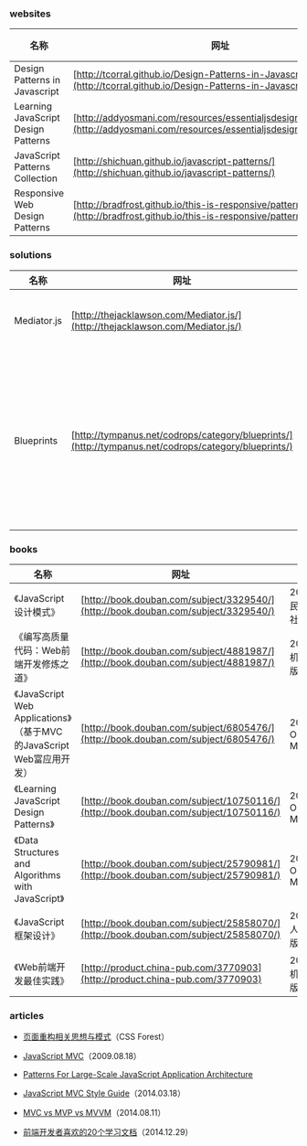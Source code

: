 ### websites

 名称 | 网址 | 说明
------ | ------ | ------
Design Patterns in Javascript| [http://tcorral.github.io/Design-Patterns-in-Javascript/](http://tcorral.github.io/Design-Patterns-in-Javascript/) | -
Learning JavaScript Design Patterns| [http://addyosmani.com/resources/essentialjsdesignpatterns/book/](http://addyosmani.com/resources/essentialjsdesignpatterns/book/) | -
JavaScript Patterns Collection| [http://shichuan.github.io/javascript-patterns/](http://shichuan.github.io/javascript-patterns/) | -
Responsive Web Design Patterns| [http://bradfrost.github.io/this-is-responsive/patterns.html](http://bradfrost.github.io/this-is-responsive/patterns.html) | -

### solutions

 名称 | 网址 | 说明
------ | ------ | ------
Mediator.js | [http://thejacklawson.com/Mediator.js/](http://thejacklawson.com/Mediator.js/) | A light utility class to help implement the Mediator pattern）
Blueprints | [http://tympanus.net/codrops/category/blueprints/](http://tympanus.net/codrops/category/blueprints/) | A collection of basic and minimal website concepts, components, plugins and layouts with minimal style for easy adaption and usage, or simply for inspiration）

### books

 名称 | 网址 | 说明
------ | ------ | ------
《JavaScript设计模式》 | [http://book.douban.com/subject/3329540/](http://book.douban.com/subject/3329540/) | 2008，人民邮电出版社
《编写高质量代码：Web前端开发修炼之道》 | [http://book.douban.com/subject/4881987/](http://book.douban.com/subject/4881987/) | 2010.05，机械工业出版社
《JavaScript Web Applications》（基于MVC的JavaScript Web富应用开发） | [http://book.douban.com/subject/6805476/](http://book.douban.com/subject/6805476/) | 2011.08，O'Reilly Media
《Learning JavaScript Design Patterns》 | [http://book.douban.com/subject/10750116/](http://book.douban.com/subject/10750116/) | 2012.08，O'Reilly Media
《Data Structures and Algorithms with JavaScript》 | [http://book.douban.com/subject/25790981/](http://book.douban.com/subject/25790981/) | 2014.02，O'Reilly Media
《JavaScript框架设计》 | [http://book.douban.com/subject/25858070/](http://book.douban.com/subject/25858070/) | 2014.04，人民邮电出版社
《Web前端开发最佳实践》 | [http://product.china-pub.com/3770903](http://product.china-pub.com/3770903) | 2015.01，机械工业出版社

### articles

- [页面重构相关思想与模式](http://www.cssforest.org/blog/index.php?c=rebuild)（CSS Forest）

- [JavaScript MVC](http://alistapart.com/article/javascript-mvc)（2009.08.18）

- [Patterns For Large-Scale JavaScript Application Architecture](http://addyosmani.com/largescalejavascript/)

- [JavaScript MVC Style Guide](http://blog.sourcing.io/mvc-style-guide)（2014.03.18）

- [MVC vs MVP vs MVVM](http://jser.it/blog/2014/08/11/mvc-vs-mvp-vs-mvvm/)（2014.08.11）

- [前端开发者喜欢的20个学习文档](http://www.topthink.com/topic/8061.html)（2014.12.29）
